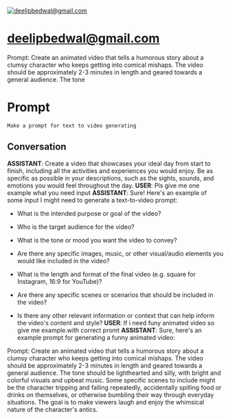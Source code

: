 
[![deelipbedwal@gmail.com](https://flow-prompt-covers.s3.us-west-1.amazonaws.com/icon/vintage/vint_2.png)]()
# deelipbedwal@gmail.com 


Prompt: Create an animated video that tells a humorous story about a clumsy character who keeps getting into comical mishaps. The video should be approximately 2-3 minutes in length and geared towards a general audience. The tone

# Prompt

```
Make a prompt for text to video generating 
```

## Conversation

**ASSISTANT**: Create a video that showcases your ideal day from start to finish, including all the activities and experiences you would enjoy. Be as specific as possible in your descriptions, such as the sights, sounds, and emotions you would feel throughout the day.
**USER**: Pls give me one example what you need input
**ASSISTANT**: Sure! Here's an example of some input I might need to generate a text-to-video prompt:



- What is the intended purpose or goal of the video?

- Who is the target audience for the video?

- What is the tone or mood you want the video to convey?

- Are there any specific images, music, or other visual/audio elements you would like included in the video?

- What is the length and format of the final video (e.g. square for Instagram, 16:9 for YouTube)?

- Are there any specific scenes or scenarios that should be included in the video?

- Is there any other relevant information or context that can help inform the video's content and style?
**USER**: If i need funy animated video so give me example.with correct promt
**ASSISTANT**: Sure, here's an example prompt for generating a funny animated video:



Prompt: Create an animated video that tells a humorous story about a clumsy character who keeps getting into comical mishaps. The video should be approximately 2-3 minutes in length and geared towards a general audience. The tone should be lighthearted and silly, with bright and colorful visuals and upbeat music. Some specific scenes to include might be the character tripping and falling repeatedly, accidentally spilling food or drinks on themselves, or otherwise bumbling their way through everyday situations. The goal is to make viewers laugh and enjoy the whimsical nature of the character's antics.


